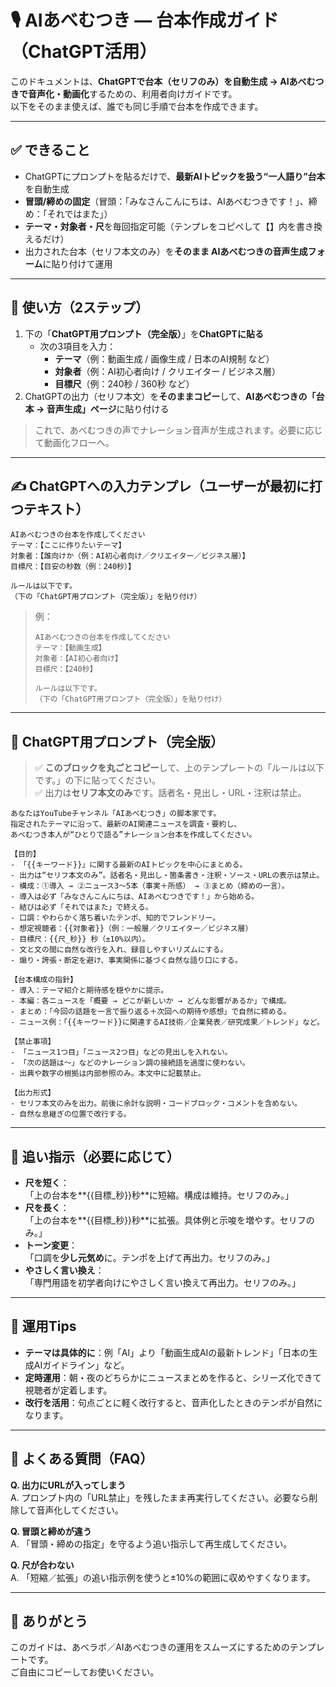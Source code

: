 # 🎙 AIあべむつき — 台本作成ガイド（ChatGPT活用）

このドキュメントは、**ChatGPTで台本（セリフのみ）を自動生成 → AIあべむつきで音声化・動画化**するための、利用者向けガイドです。  
以下をそのまま使えば、誰でも同じ手順で台本を作成できます。

---

## ✅ できること
- ChatGPTにプロンプトを貼るだけで、**最新AIトピックを扱う“一人語り”台本**を自動生成
- **冒頭/締めの固定**（冒頭：「みなさんこんにちは、AIあべむつきです！」、締め：「それではまた」）
- **テーマ・対象者・尺**を毎回指定可能（テンプレをコピペして【】内を書き換えるだけ）
- 出力された台本（セリフ本文のみ）を**そのまま AIあべむつきの音声生成フォーム**に貼り付けて運用

---

## 🧭 使い方（2ステップ）
1. 下の「**ChatGPT用プロンプト（完全版）**」を**ChatGPTに貼る**  
   - 次の3項目を入力：  
     - **テーマ**（例：動画生成 / 画像生成 / 日本のAI規制 など）  
     - **対象者**（例：AI初心者向け / クリエイター / ビジネス層）  
     - **目標尺**（例：240秒 / 360秒 など）  
2. ChatGPTの出力（セリフ本文）を**そのままコピー**して、**AIあべむつきの「台本 → 音声生成」ページ**に貼り付ける

> これで、あべむつきの声でナレーション音声が生成されます。必要に応じて動画化フローへ。

---

## ✍️ ChatGPTへの入力テンプレ（ユーザーが最初に打つテキスト）

```
AIあべむつきの台本を作成してください
テーマ：【ここに作りたいテーマ】
対象者：【誰向けか（例：AI初心者向け／クリエイター／ビジネス層）】
目標尺：【目安の秒数（例：240秒）】

ルールは以下です。
（下の「ChatGPT用プロンプト（完全版）」を貼り付け）
```

> 例：
> ```
> AIあべむつきの台本を作成してください
> テーマ：【動画生成】
> 対象者：【AI初心者向け】
> 目標尺：【240秒】
>
> ルールは以下です。
> （下の「ChatGPT用プロンプト（完全版）」を貼り付け）
> ```

---

## 🧾 ChatGPT用プロンプト（完全版）
> ✅ **このブロックを丸ごとコピー**して、上のテンプレートの「ルールは以下です。」の下に貼ってください。  
> ✅ 出力は**セリフ本文のみ**です。話者名・見出し・URL・注釈は禁止。

```
あなたはYouTubeチャンネル「AIあべむつき」の脚本家です。
指定されたテーマに沿って、最新のAI関連ニュースを調査・要約し、
あべむつき本人が“ひとりで語る”ナレーション台本を作成してください。

【目的】
- 「{{キーワード}}」に関する最新のAIトピックを中心にまとめる。
- 出力は“セリフ本文のみ”。話者名・見出し・箇条書き・注釈・ソース・URLの表示は禁止。
- 構成：①導入 → ②ニュース3〜5本（事実＋所感） → ③まとめ（締めの一言）。
- 導入は必ず「みなさんこんにちは、AIあべむつきです！」から始める。
- 結びは必ず「それではまた」で終える。
- 口調：やわらかく落ち着いたテンポ、知的でフレンドリー。
- 想定視聴者：{{対象者}}（例：一般層／クリエイター／ビジネス層）
- 目標尺：{{尺_秒}} 秒（±10%以内）。
- 文と文の間に自然な改行を入れ、録音しやすいリズムにする。
- 煽り・誇張・断定を避け、事実関係に基づく自然な語り口にする。

【台本構成の指針】
- 導入：テーマ紹介と期待感を穏やかに提示。
- 本編：各ニュースを「概要 → どこが新しいか → どんな影響があるか」で構成。
- まとめ：「今回の話題を一言で振り返る＋次回への期待や感想」で自然に締める。
- ニュース例：「{{キーワード}}に関連するAI技術／企業発表／研究成果／トレンド」など。

【禁止事項】
- 「ニュース1つ目」「ニュース2つ目」などの見出しを入れない。
- 「次の話題は〜」などのナレーション調の接続語を過度に使わない。
- 出典や数字の根拠は内部参照のみ。本文中に記載禁止。

【出力形式】
- セリフ本文のみを出力。前後に余計な説明・コードブロック・コメントを含めない。
- 自然な息継ぎの位置で改行する。
```

---

## 🔧 追い指示（必要に応じて）
- **尺を短く**：  
  「上の台本を**{{目標_秒}}秒**に短縮。構成は維持。セリフのみ。」
- **尺を長く**：  
  「上の台本を**{{目標_秒}}秒**に拡張。具体例と示唆を増やす。セリフのみ。」
- **トーン変更**：  
  「口調を**少し元気め**に。テンポを上げて再出力。セリフのみ。」
- **やさしく言い換え**：  
  「専門用語を初学者向けにやさしく言い換えて再出力。セリフのみ。」

---

## 📌 運用Tips
- **テーマは具体的に**：例「AI」より「動画生成AIの最新トレンド」「日本の生成AIガイドライン」など。
- **定時運用**：朝・夜のどちらかにニュースまとめを作ると、シリーズ化できて視聴者が定着します。
- **改行を活用**：句点ごとに軽く改行すると、音声化したときのテンポが自然になります。

---

## 🧩 よくある質問（FAQ）
**Q. 出力にURLが入ってしまう**  
A. プロンプト内の「URL禁止」を残したまま再実行してください。必要なら削除して音声化してください。

**Q. 冒頭と締めが違う**  
A. 「冒頭・締めの指定」を守るよう追い指示して再生成してください。

**Q. 尺が合わない**  
A. 「短縮／拡張」の追い指示例を使うと±10%の範囲に収めやすくなります。

---

## 🙌 ありがとう
このガイドは、あべラボ／AIあべむつきの運用をスムーズにするためのテンプレートです。  
ご自由にコピーしてお使いください。
